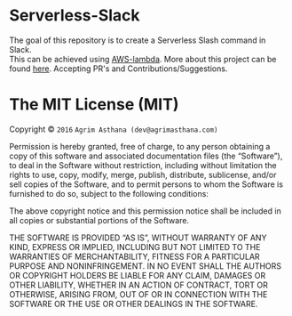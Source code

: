 Serverless-Slack
=====================
The goal of this repository is to create a Serverless Slash command in Slack.
<br>
This can be achieved using [AWS-lambda](https://aws.amazon.com/lambda/details/). More about this project can be found [here](https://blog.agrimasthana.com/index.php/2016/11/18/gifsuggest-slash-command/).
Accepting PR's and Contributions/Suggestions.

The MIT License (MIT)
=====================

Copyright © `2016` `Agrim Asthana (dev@agrimasthana.com)`

Permission is hereby granted, free of charge, to any person
obtaining a copy of this software and associated documentation
files (the “Software”), to deal in the Software without
restriction, including without limitation the rights to use,
copy, modify, merge, publish, distribute, sublicense, and/or sell
copies of the Software, and to permit persons to whom the
Software is furnished to do so, subject to the following
conditions:

The above copyright notice and this permission notice shall be
included in all copies or substantial portions of the Software.

THE SOFTWARE IS PROVIDED “AS IS”, WITHOUT WARRANTY OF ANY KIND,
EXPRESS OR IMPLIED, INCLUDING BUT NOT LIMITED TO THE WARRANTIES
OF MERCHANTABILITY, FITNESS FOR A PARTICULAR PURPOSE AND
NONINFRINGEMENT. IN NO EVENT SHALL THE AUTHORS OR COPYRIGHT
HOLDERS BE LIABLE FOR ANY CLAIM, DAMAGES OR OTHER LIABILITY,
WHETHER IN AN ACTION OF CONTRACT, TORT OR OTHERWISE, ARISING
FROM, OUT OF OR IN CONNECTION WITH THE SOFTWARE OR THE USE OR
OTHER DEALINGS IN THE SOFTWARE.
